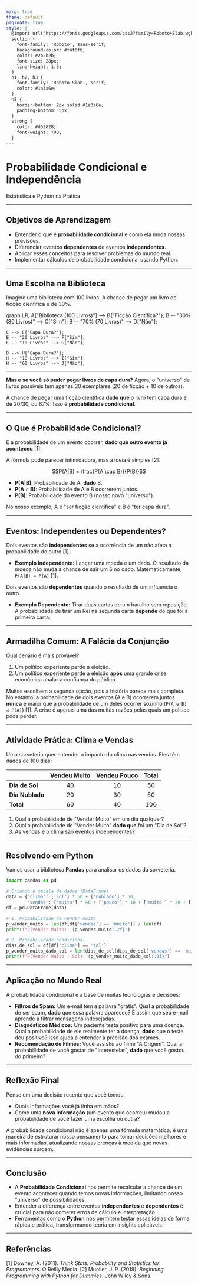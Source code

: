 ```yaml
---
marp: true
theme: default
paginate: true
style: |
  @import url('https://fonts.googleapis.com/css2?family=Roboto+Slab:wght@400;700&family=Roboto:ital,wght@0,400;0,700;1,400&display=swap');
  section {
    font-family: 'Roboto', sans-serif;
    background-color: #f4f6fb;
    color: #2b2b2b;
    font-size: 28px;
    line-height: 1.5;
  }
  h1, h2, h3 {
    font-family: 'Roboto Slab', serif;
    color: #1a3a6e;
  }
  h2 {
    border-bottom: 2px solid #1a3a6e;
    padding-bottom: 5px;
  }
  strong {
    color: #d62828;
    font-weight: 700;
  }
---
```


# Probabilidade Condicional e Independência

Estatística e Python na Prática

---

## Objetivos de Aprendizagem

* Entender o que é **probabilidade condicional** e como ela muda nossas previsões.
* Diferenciar eventos **dependentes** de eventos **independentes**.
* Aplicar esses conceitos para resolver problemas do mundo real.
* Implementar cálculos de probabilidade condicional usando Python.

---

## Uma Escolha na Biblioteca

Imagine uma biblioteca com 100 livros. A chance de pegar um livro de ficção científica é de 30%.
<div class="mermaid">
graph LR;
    A["Biblioteca (100 Livros)"] --> B{"Ficção Científica?"};
    B -- "30% (30 Livros)" --> C["Sim"];
    B -- "70% (70 Livros)" --> D["Não"];
    
    C --> E{"Capa Dura?"};
    E -- "20 Livros" --> F["Sim"];
    E -- "10 Livros" --> G["Não"];
    
    D --> H{"Capa Dura?"};
    H -- "10 Livros" --> I["Sim"];
    H -- "60 Livros" --> J["Não"];
</div>

---

**Mas e se você só puder pegar livros de capa dura?** Agora, o "universo" de livros possíveis tem apenas 30 exemplares (20 de ficção + 10 de outros).

A chance de pegar uma ficção científica **dado que** o livro tem capa dura é de 20/30, ou 67%. Isso é **probabilidade condicional**.

---

## O Que é Probabilidade Condicional?

É a probabilidade de um evento ocorrer, **dado que outro evento já aconteceu** [1].

A fórmula pode parecer intimidadora, mas a ideia é simples [2]:

$$P(A|B) = \frac{P(A \cap B)}{P(B)}$$

* **P(A|B)**: Probabilidade de A, **dado** B.
* **P(A ∩ B)**: Probabilidade de A **e** B ocorrerem juntos.
* **P(B)**: Probabilidade do evento B (nosso novo "universo").

No nosso exemplo, A é "ser ficção científica" e B é "ter capa dura".

---

## Eventos: Independentes ou Dependentes?

Dois eventos são **independentes** se a ocorrência de um não afeta a probabilidade do outro [1].

* **Exemplo Independente:** Lançar uma moeda e um dado. O resultado da moeda não muda a chance de sair um 6 no dado. Matematicamente, `P(A|B) = P(A)` [1].

Dois eventos são **dependentes** quando o resultado de um influencia o outro.

* **Exemplo Dependente:** Tirar duas cartas de um baralho sem reposição. A probabilidade de tirar um Rei na segunda carta **depende** do que foi a primeira carta.

---

## Armadilha Comum: A Falácia da Conjunção

Qual cenário é mais provável?

1.  Um político experiente perde a eleição.
2.  Um político experiente perde a eleição **após** uma grande crise econômica abalar a confiança do público.

Muitos escolhem a segunda opção, pois a história parece mais completa. No entanto, a probabilidade de dois eventos (A e B) ocorrerem juntos **nunca** é maior que a probabilidade de um deles ocorrer sozinho (`P(A e B) ≤ P(A)`) [1]. A crise é apenas uma das muitas razões pelas quais um político pode perder.

---

## Atividade Prática: Clima e Vendas

Uma sorveteria quer entender o impacto do clima nas vendas. Eles têm dados de 100 dias:

|                | Vendeu Muito | Vendeu Pouco | Total |
| :------------- | :----------: | :----------: | :---: |
| **Dia de Sol** |      40      |      10      |  50   |
| **Dia Nublado**|      20      |      30      |  50   |
| **Total** |      60      |      40      |  100  |

1.  Qual a probabilidade de "Vender Muito" em um dia qualquer?
2.  Qual a probabilidade de "Vender Muito" **dado que** foi um "Dia de Sol"?
3.  As vendas e o clima são eventos independentes?

---

## Resolvendo em Python

Vamos usar a biblioteca **Pandas** para analisar os dados da sorveteria.

```python
import pandas as pd

# Criando a tabela de dados (DataFrame)
data = {'clima': ['sol'] * 50 + ['nublado'] * 50,
        'vendas': ['muito'] * 40 + ['pouco'] * 10 + ['muito'] * 20 + ['pouco'] * 30}
df = pd.DataFrame(data)

# 1. Probabilidade de vender muito
p_vender_muito = len(df[df['vendas'] == 'muito']) / len(df)
print(f"P(Vender Muito): {p_vender_muito:.2f}")

# 2. Probabilidade condicional
dias_de_sol = df[df['clima'] == 'sol']
p_vender_muito_dado_sol = len(dias_de_sol[dias_de_sol['vendas'] == 'muito']) / len(dias_de_sol)
print(f"P(Vender Muito | Sol): {p_vender_muito_dado_sol:.2f}")
```

---

## Aplicação no Mundo Real

A probabilidade condicional é a base de muitas tecnologias e decisões:

* **Filtros de Spam:** Um e-mail tem a palavra "grátis". Qual a probabilidade de ser spam, **dado** que essa palavra apareceu? É assim que seu e-mail aprende a filtrar mensagens indesejadas.
* **Diagnósticos Médicos:** Um paciente testa positivo para uma doença. Qual a probabilidade de ele realmente ter a doença, **dado** que o teste deu positivo? Isso ajuda a entender a precisão dos exames.
* **Recomendação de Filmes:** Você assistiu ao filme "A Origem". Qual a probabilidade de você gostar de "Interestelar", **dado** que você gostou do primeiro?

---

## Reflexão Final

Pense em uma decisão recente que você tomou.

* Quais informações você já tinha em mãos?
* Como uma **nova informação** (um evento que ocorreu) mudou a probabilidade de você fazer uma escolha ou outra?

A probabilidade condicional não é apenas uma fórmula matemática; é uma maneira de estruturar nosso pensamento para tomar decisões melhores e mais informadas, atualizando nossas crenças à medida que novas evidências surgem.

---

## Conclusão

* A **Probabilidade Condicional** nos permite recalcular a chance de um evento acontecer quando temos novas informações, limitando nosso "universo" de possibilidades.
* Entender a diferença entre eventos **independentes** e **dependentes** é crucial para não cometer erros de cálculo e interpretação.
* Ferramentas como o **Python** nos permitem testar essas ideias de forma rápida e prática, transformando teoria em insights aplicáveis.

---

## Referências

[1] Downey, A. (2011). *Think Stats: Probability and Statistics for Programmers*. O'Reilly Media.
[2] Mueller, J. P. (2018). *Beginning Programming with Python for Dummies*. John Wiley & Sons.